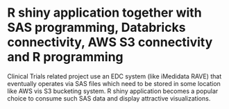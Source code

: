 # R shiny application together with SAS programming, Databricks connectivity, AWS S3 connectivity and R programming

Clinical Trials related project use an EDC system (like iMedidata RAVE) that eventually operates via SAS files which need to be stored in some location like AWS vis S3 bucketing system. R shiny application becomes a popular choice to consume such SAS data and display attractive visualizations.

